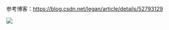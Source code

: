 参考博客：https://blog.csdn.net/legan/article/details/52793129	

![](D:\软件\Typora\notebook\Imagine\algoritnm\虫食算.png)